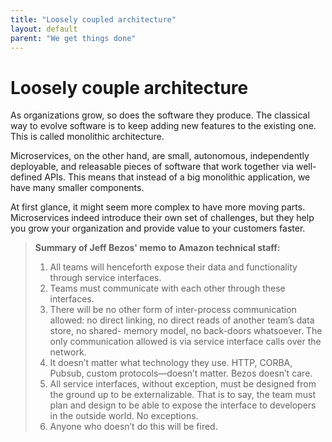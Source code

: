 ```yaml
---
title: "Loosely coupled architecture"
layout: default
parent: "We get things done"
---
```


# Loosely couple architecture

As organizations grow, so does the software they produce. The classical way to evolve software is to keep adding new features to the existing one. This is called monolithic architecture.

Microservices, on the other hand, are small, autonomous, independently deployable, and releasable pieces of software that work together via well-defined APIs. This means that instead of a big monolithic application, we have many smaller components.

At first glance, it might seem more complex to have more moving parts. Microservices indeed introduce their own set of challenges, but they help you grow your organization and provide value to your customers faster.

> **Summary of Jeff Bezos' memo to Amazon technical staff:**
>
> 1. All teams will henceforth expose their data and functionality through service interfaces.
> 2. Teams must communicate with each other through these interfaces.
> 3. There will be no other form of inter-process communication allowed: no direct linking, no direct reads of another team’s data store, no shared- memory model, no back-doors whatsoever. The only communication allowed is via service interface calls over the network.
> 4. It doesn’t matter what technology they use. HTTP, CORBA, Pubsub, custom protocols—doesn’t matter. Bezos doesn’t care.
> 5. All service interfaces, without exception, must be designed from the ground up to be externalizable. That is to say, the team must plan and design to be able to expose the interface to developers in the outside world. No exceptions.
> 6. Anyone who doesn’t do this will be fired.

